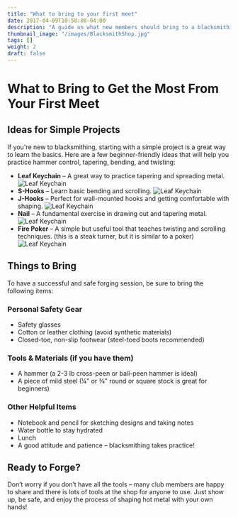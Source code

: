 ```yaml
---
title: "What to bring to your first meet"
date: 2017-04-09T10:58:08-04:00
description: "A guide on what new members should bring to a blacksmithing meet at our club."
thumbnail_image: "/images/BlacksmithShop.jpg"
tags: []
weight: 2
draft: false
---
```

# What to Bring to Get the Most From Your First Meet

## Ideas for Simple Projects
If you're new to blacksmithing, starting with a simple project is a great way to learn the basics. Here are a few beginner-friendly ideas that will help you practice hammer control, tapering, bending, and twisting:

- **Leaf Keychain** – A great way to practice tapering and spreading metal.<br>
![Leaf Keychain](/HugoAlbertaBlacksmiths/images/leaf.png)
- **S-Hooks** – Learn basic bending and scrolling.
![Leaf Keychain](/HugoAlbertaBlacksmiths/images/s-hooks.png)
- **J-Hooks** – Perfect for wall-mounted hooks and getting comfortable with shaping.
![Leaf Keychain](/HugoAlbertaBlacksmiths/images/j-hooks.png)
- **Nail** – A fundamental exercise in drawing out and tapering metal.
![Leaf Keychain](/HugoAlbertaBlacksmiths/images/nail.png)
- **Fire Poker** – A simple but useful tool that teaches twisting and scrolling techniques. (this is a steak turner, but it is similar to a poker)
![Leaf Keychain](/HugoAlbertaBlacksmiths/images/poker.png)

## Things to Bring
To have a successful and safe forging session, be sure to bring the following items:

### Personal Safety Gear
- Safety glasses
- Cotton or leather clothing (avoid synthetic materials)
- Closed-toe, non-slip footwear (steel-toed boots recommended)

### Tools & Materials (if you have them)
- A hammer (a 2-3 lb cross-peen or ball-peen hammer is ideal)
- A piece of mild steel (¼" or ⅜" round or square stock is great for beginners)

### Other Helpful Items
- Notebook and pencil for sketching designs and taking notes
- Water bottle to stay hydrated
- Lunch
- A good attitude and patience – blacksmithing takes practice!

## Ready to Forge?
Don’t worry if you don’t have all the tools – many club members are happy to share and there is lots of tools at the shop for anyone to use. Just show up, be safe, and enjoy the process of shaping hot metal with your own hands!



